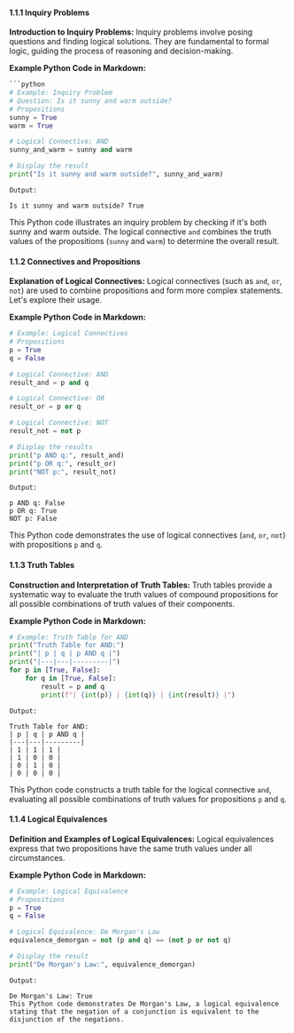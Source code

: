 #### 1.1.1 Inquiry Problems

**Introduction to Inquiry Problems:**
Inquiry problems involve posing questions and finding logical solutions. They are fundamental to formal logic, guiding the process of reasoning and decision-making.

**Example Python Code in Markdown:**

````python
```python
# Example: Inquiry Problem
# Question: Is it sunny and warm outside?
# Propositions
sunny = True
warm = True

# Logical Connective: AND
sunny_and_warm = sunny and warm

# Display the result
print("Is it sunny and warm outside?", sunny_and_warm)
````

```
Output:

Is it sunny and warm outside? True

```

This Python code illustrates an inquiry problem by checking if it's both sunny and warm outside. The logical connective `and` combines the truth values of the propositions (`sunny` and `warm`) to determine the overall result.

#### 1.1.2 Connectives and Propositions

**Explanation of Logical Connectives:**
Logical connectives (such as `and`, `or`, `not`) are used to combine propositions and form more complex statements. Let's explore their usage.

**Example Python Code in Markdown:**

```python
# Example: Logical Connectives
# Propositions
p = True
q = False

# Logical Connective: AND
result_and = p and q

# Logical Connective: OR
result_or = p or q

# Logical Connective: NOT
result_not = not p

# Display the results
print("p AND q:", result_and)
print("p OR q:", result_or)
print("NOT p:", result_not)
```

```
Output:

p AND q: False
p OR q: True
NOT p: False

```

This Python code demonstrates the use of logical connectives (`and`, `or`, `not`) with propositions `p` and `q`.

#### 1.1.3 Truth Tables

**Construction and Interpretation of Truth Tables:**
Truth tables provide a systematic way to evaluate the truth values of compound propositions for all possible combinations of truth values of their components.

**Example Python Code in Markdown:**

```python
# Example: Truth Table for AND
print("Truth Table for AND:")
print("| p | q | p AND q |")
print("|---|---|---------|")
for p in [True, False]:
    for q in [True, False]:
        result = p and q
        print(f"| {int(p)} | {int(q)} | {int(result)} |")
```

```
Output:

Truth Table for AND:
| p | q | p AND q |
|---|---|---------|
| 1 | 1 | 1 |
| 1 | 0 | 0 |
| 0 | 1 | 0 |
| 0 | 0 | 0 |

```

This Python code constructs a truth table for the logical connective `and`, evaluating all possible combinations of truth values for propositions `p` and `q`.

#### 1.1.4 Logical Equivalences

**Definition and Examples of Logical Equivalences:**
Logical equivalences express that two propositions have the same truth values under all circumstances.

**Example Python Code in Markdown:**

```python
# Example: Logical Equivalence
# Propositions
p = True
q = False

# Logical Equivalence: De Morgan's Law
equivalence_demorgan = not (p and q) == (not p or not q)

# Display the result
print("De Morgan's Law:", equivalence_demorgan)
```

```
Output:

De Morgan's Law: True
This Python code demonstrates De Morgan's Law, a logical equivalence stating that the negation of a conjunction is equivalent to the disjunction of the negations.

```

